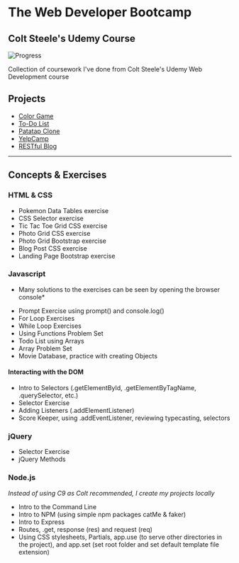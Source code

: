 # The Web Developer Bootcamp
## Colt Steele's Udemy Course
![Progress](http://progressed.io/bar/70)

Collection of coursework I've done from Colt Steele's Udemy Web Development course

## Projects

- [Color Game](/Projects/ColorGame)
- [To-Do List](/Projects/ToDoList)
- [Patatap Clone](/Projects/PatatapClone)
- [YelpCamp](/Projects/YelpCamp)
- [RESTful Blog](/Projects/RESTfulBlog)

---------
## Concepts & Exercises

### HTML & CSS

- Pokemon Data Tables exercise
- CSS Selector exercise
- Tic Tac Toe Grid CSS exercise
- Photo Grid CSS exercise
- Photo Grid Bootstrap exercise
- Blog Post CSS exercise
- Landing Page Bootstrap exercise

### Javascript
* Many solutions to the exercises can be seen by opening the browser console*
- Prompt Exercise using prompt() and console.log()
- For Loop Exercises
- While Loop Exercises
- Using Functions Problem Set
- Todo List using Arrays
- Array Problem Set
- Movie Database, practice with creating Objects

#### Interacting with the DOM
- Intro to Selectors (.getElementById, .getElementByTagName, .querySelector, etc.)
- Selector Exercise
- Adding Listeners (.addElementListener)
- Score Keeper, using .addEventListener, reviewing typecasting, selectors

### jQuery
- Selector Exercise
- jQuery Methods

### Node.js
*Instead of using C9 as Colt recommended, I create my projects locally*
- Intro to the Command Line
- Intro to NPM (using simple npm packages catMe & faker)
- Intro to Express
- Routes, .get, response (res) and request (req)
- Using CSS stylesheets, Partials, app.use (to serve other directories in the project), and app.set (set root folder and set default template file extension)
